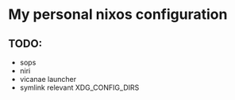 # My personal nixos configuration

## TODO:

- sops
- niri
- vicanae launcher
- symlink relevant XDG_CONFIG_DIRS
